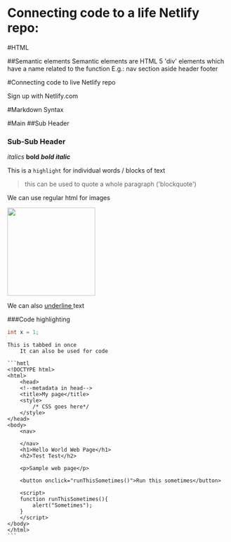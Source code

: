 # Connecting code to a life Netlify repo:
#HTML

##Semantic elements
	Semantic elements are HTML 5 'div' elements which have a name related to the function
	E.g.:
		nav
		section
		aside
		header
		footer

#Connecting code to live Netlify repo

Sign up with Netlify.com	

#Markdown Syntax

#Main
##Sub Header
### Sub-Sub Header

*italics*
**bold**
***bold italic***

This is a `highlight` for individual words / blocks of text

> this can be used to quote a whole paragraph ('blockquote')

We can use regular html for images

<img src="https://i.ytimg.com/vi/kcOqug5_M1I/maxresdefault.jpg" width="200">

We can also <span style="text-decoration: underline;"> underline </span> text

###Code highlighting
```java
int x = 1;
```

	This is tabbed in once
		It can also be used for code

	```hmtl
	<!DOCTYPE html>
	<html>
		<head>
		<!--metadata in head-->
		<title>My page</title>
		<style>
			/* CSS goes here*/
		</style>
	</head>
	<body>
		<nav>
			
		</nav>
		<h1>Hello World Web Page</h1>
		<h2>Test Test</h2>
	
		<p>Sample web page</p>

		<button onclick="runThisSometimes()">Run this sometimes</button>
	
		<script>
		function runThisSometimes(){
			alert("Sometimes");
		}
		</script>
	</body>
	</html>
	```